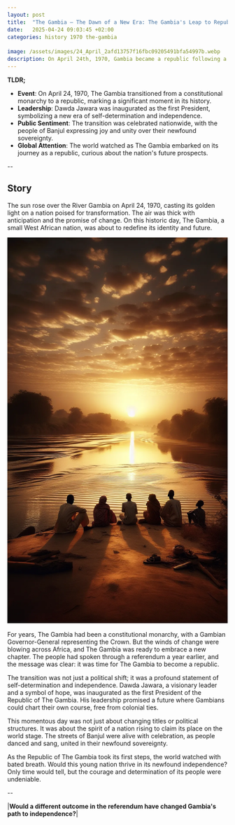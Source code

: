 ```yaml
---
layout: post
title:  "The Gambia – The Dawn of a New Era: The Gambia's Leap to Republic - 1970"
date:   2025-04-24 09:03:45 +02:00
categories: history 1970 the-gambia

image: /assets/images/24_April_2afd13757f16fbc09205491bfa54997b.webp
description: On April 24th, 1970, Gambia became a republic following a referendum, with Sir Dawda Kairaba Jawara as its first President, marking the end of the monarchy.
---
```


**TLDR;**
- **Event**: On April 24, 1970, The Gambia transitioned from a constitutional monarchy to a republic, marking a significant moment in its history.
- **Leadership**: Dawda Jawara was inaugurated as the first President, symbolizing a new era of self-determination and independence.
- **Public Sentiment**: The transition was celebrated nationwide, with the people of Banjul expressing joy and unity over their newfound sovereignty.
- **Global Attention**: The world watched as The Gambia embarked on its journey as a republic, curious about the nation's future prospects.

--


## Story
The sun rose over the River Gambia on April 24, 1970, casting its golden light on a nation poised for transformation. The air was thick with anticipation and the promise of change. On this historic day, The Gambia, a small West African nation, was about to redefine its identity and future.

![Image](/assets/images/24_April_2afd13757f16fbc09205491bfa54997b.webp)

For years, The Gambia had been a constitutional monarchy, with a Gambian Governor-General representing the Crown. But the winds of change were blowing across Africa, and The Gambia was ready to embrace a new chapter. The people had spoken through a referendum a year earlier, and the message was clear: it was time for The Gambia to become a republic.

The transition was not just a political shift; it was a profound statement of self-determination and independence. Dawda Jawara, a visionary leader and a symbol of hope, was inaugurated as the first President of the Republic of The Gambia. His leadership promised a future where Gambians could chart their own course, free from colonial ties.

This momentous day was not just about changing titles or political structures. It was about the spirit of a nation rising to claim its place on the world stage. The streets of Banjul were alive with celebration, as people danced and sang, united in their newfound sovereignty.

As the Republic of The Gambia took its first steps, the world watched with bated breath. Would this young nation thrive in its newfound independence? Only time would tell, but the courage and determination of its people were undeniable.


--

|**Would a different outcome in the referendum have changed Gambia's path to independence?**|

